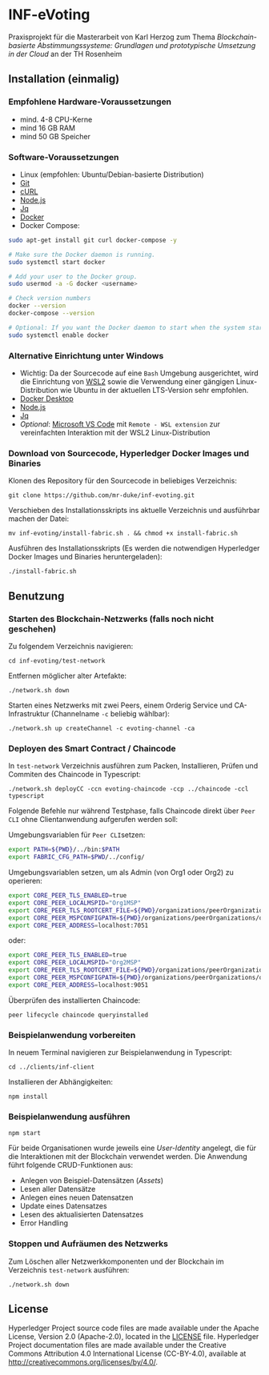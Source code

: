 [//]: # (SPDX-License-Identifier: CC-BY-4.0)

# INF-eVoting
Praxisprojekt für die Masterarbeit von Karl Herzog zum Thema *Blockchain-basierte Abstimmungssysteme: Grundlagen und prototypische Umsetzung in der Cloud* an der TH Rosenheim

## Installation (einmalig)
### Empfohlene Hardware-Voraussetzungen
- mind. 4-8 CPU-Kerne
- mind 16 GB RAM
- mind 50 GB Speicher 
### Software-Voraussetzungen
- Linux (empfohlen: Ubuntu/Debian-basierte Distribution)
- [Git](https://git-scm.com/downloads)
- [cURL](https://curl.se/download.html)
- [Node.js](https://nodejs.org/en)
- [Jq](https://jqlang.github.io/jq/download/)
- [Docker](https://docs.docker.com/get-docker/)
- Docker Compose:
```bash
sudo apt-get install git curl docker-compose -y

# Make sure the Docker daemon is running.
sudo systemctl start docker

# Add your user to the Docker group.
sudo usermod -a -G docker <username>

# Check version numbers  
docker --version
docker-compose --version

# Optional: If you want the Docker daemon to start when the system starts, use the following:
sudo systemctl enable docker
```
### Alternative Einrichtung unter Windows
- Wichtig: Da der Sourcecode auf eine `Bash` Umgebung ausgerichtet, wird die Einrichtung von [WSL2](https://learn.microsoft.com/en-us/windows/wsl/install) sowie die Verwendung einer gängigen Linux-Distribution wie Ubuntu in der aktuellen LTS-Version sehr empfohlen.
- [Docker Desktop](https://docs.docker.com/get-docker/)
- [Node.js](https://nodejs.org/en)
- [Jq](https://jqlang.github.io/jq/download/)
- *Optional*: [Microsoft VS Code](https://code.visualstudio.com/) mit `Remote - WSL extension` zur vereinfachten Interaktion mit der WSL2 Linux-Distribution

### Download von Sourcecode, Hyperledger Docker Images und Binaries

Klonen des Repository für den Sourcecode in beliebiges Verzeichnis:

`git clone https://github.com/mr-duke/inf-evoting.git`

Verschieben des Installationsskripts ins aktuelle Verzeichnis und ausführbar machen der Datei:

`mv inf-evoting/install-fabric.sh . && chmod +x install-fabric.sh`

Ausführen des Installationsskripts (Es werden die notwendigen Hyperledger Docker Images und Binaries heruntergeladen):

`./install-fabric.sh`

## Benutzung
### Starten des Blockchain-Netzwerks (falls noch nicht geschehen)

Zu folgendem Verzeichnis navigieren:

`cd inf-evoting/test-network`

Entfernen möglicher alter Artefakte:

`./network.sh down`

Starten eines Netzwerks mit zwei Peers, einem Orderig Service und CA-Infrastruktur (Channelname `-c` beliebig wählbar):

`./network.sh up createChannel -c evoting-channel -ca`

### Deployen des Smart Contract / Chaincode

In `test-network` Verzeichnis ausführen zum Packen, Installieren, Prüfen und Commiten des Chaincode in Typescript:

`./network.sh deployCC -ccn evoting-chaincode -ccp ../chaincode -ccl typescript`

Folgende Befehle nur während Testphase, falls Chaincode direkt über `Peer CLI` ohne Clientanwendung aufgerufen werden soll:

Umgebungsvariablen für `Peer CLI`setzen:
```bash
export PATH=${PWD}/../bin:$PATH
export FABRIC_CFG_PATH=$PWD/../config/
```

Umgebungsvariablen setzen, um als Admin (von Org1 oder Org2) zu operieren:
```bash
export CORE_PEER_TLS_ENABLED=true
export CORE_PEER_LOCALMSPID="Org1MSP"
export CORE_PEER_TLS_ROOTCERT_FILE=${PWD}/organizations/peerOrganizations/org1.example.com/peers/peer0.org1.example.com/tls/ca.crt
export CORE_PEER_MSPCONFIGPATH=${PWD}/organizations/peerOrganizations/org1.example.com/users/Admin@org1.example.com/msp
export CORE_PEER_ADDRESS=localhost:7051
```
oder:

```bash
export CORE_PEER_TLS_ENABLED=true
export CORE_PEER_LOCALMSPID="Org2MSP"
export CORE_PEER_TLS_ROOTCERT_FILE=${PWD}/organizations/peerOrganizations/org2.example.com/peers/peer0.org2.example.com/tls/ca.crt
export CORE_PEER_MSPCONFIGPATH=${PWD}/organizations/peerOrganizations/org2.example.com/users/Admin@org2.example.com/msp
export CORE_PEER_ADDRESS=localhost:9051	
```

Überprüfen des installierten Chaincode:

`peer lifecycle chaincode queryinstalled`

### Beispielanwendung vorbereiten

In neuem Terminal navigieren zur Beispielanwendung in Typescript:

`cd ../clients/inf-client`

Installieren der Abhängigkeiten:

`npm install`

### Beispielanwendung ausführen

`npm start`

Für beide Organisationen wurde jeweils eine *User-Identity* angelegt, die für die Interaktionen mit der Blockchain verwendet werden. Die Anwendung führt folgende CRUD-Funktionen aus: 
- Anlegen von Beispiel-Datensätzen (*Assets*)
- Lesen aller Datensätze
- Anlegen eines neuen Datensatzen
- Update eines Datensatzes
- Lesen des aktualisierten Datensatzes
- Error Handling

### Stoppen und Aufräumen des Netzwerks

Zum  Löschen aller Netzwerkkomponenten und der Blockchain im Verzeichnis `test-network` ausführen:

`./network.sh down`



## License <a name="license"></a>

Hyperledger Project source code files are made available under the Apache
License, Version 2.0 (Apache-2.0), located in the [LICENSE](LICENSE) file.
Hyperledger Project documentation files are made available under the Creative
Commons Attribution 4.0 International License (CC-BY-4.0), available at http://creativecommons.org/licenses/by/4.0/.
